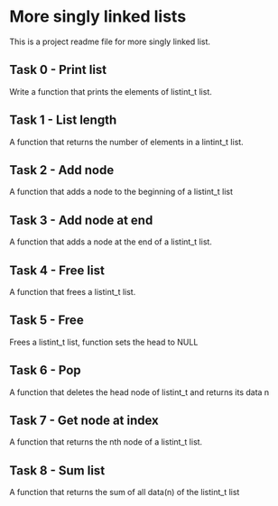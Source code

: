# More singly linked lists
This is a project readme file for more singly linked list.

## Task 0 - Print list
Write a function that prints the elements of listint_t list.

## Task 1 - List length
A function that returns the number of elements in a lintint_t list.

## Task 2 - Add node
A function that adds a node to the beginning of a listint_t list

## Task 3 - Add node at end
A function that adds a node at the end of a listint_t list.

## Task 4 - Free list
A function that frees a listint_t list.

## Task 5 - Free
Frees a listint_t list, function sets the head to NULL

## Task 6 - Pop
A function that deletes the head node of listint_t and returns its data n

## Task 7 - Get node at index
A function that returns the nth node of a listint_t list.

## Task 8 - Sum list
A function that returns the sum of all data(n) of the listint_t list

